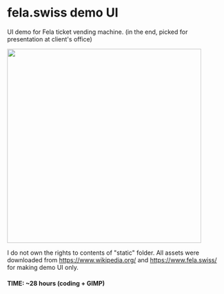 # fela.swiss demo UI

UI demo for Fela ticket vending machine. (in the end, picked for presentation at client's office)

<img src="resources/20231204_103138.jpg" width="450"> 

I do not own the rights to contents of "static" folder. 
All assets were downloaded from https://www.wikipedia.org/
and https://www.fela.swiss/ for making demo UI only.

#### TIME: ~28 hours (coding + GIMP) 
